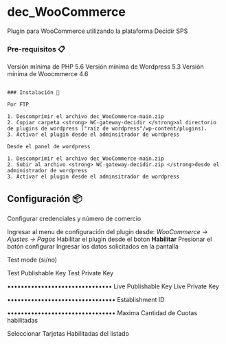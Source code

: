 # dec_WooCommerce

Plugin para WooCommerce utilizando la plataforma Decidir SPS



### Pre-requisitos 📋

Versión mínima de PHP 5.6
Versión mínima de Wordpress 5.3
Versión mínima de Woocmmerce 4.6



```

### Instalación 🔧

Por FTP

1. Descomprimir el archivo dec_WooCommerce-main.zip 
2. Copiar carpeta <strong> WC-gateway-decidir </strong>al directorio de plugins de wordpress ("raíz de wordpress"/wp-content/plugins). 
3. Activar el plugin desde el adminsitrador de wordpress

Desde el panel de wordpress

1. Descomprimir el archivo dec_WooCommerce-main.zip 
2. Subir al archivo <strong> WC-gateway-decidir.zip </strong>desde el administrador de wordpress
3. Activar el plugin desde el adminsitrador de wordpress

```

## Configuración 📦

Configurar credenciales y número de comercio 

Ingresar al menu de configuración del plugin desde: <em>WooCommerce -> Ajustes -> Pagos </em> 
Habilitar el plugin desde el boton <strong>Habilitar</strong>
Presionar el botón </strong> configurar </strong>
Ingresar los datos  solicitados en la pantalla 

Test mode (si/no)

Test Publishable Key
Test Private Key

•••••••••••••••••••••••••••••••
Live Publishable Key
Live Private Key

••••••••••••••••••••••••••••••••
Establishment ID 

••••••••••••••••••••••••••••••••
Maxima Cantidad de Cuotas habilitadas

Seleccionar Tarjetas Habilitadas  del listado
